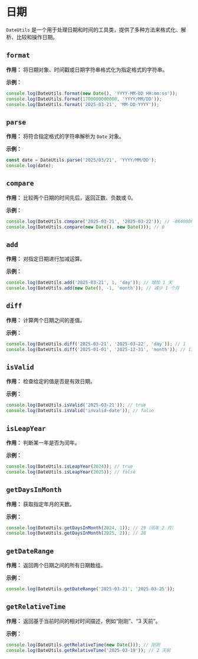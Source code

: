 # 日期

`DateUtils` 是一个用于处理日期和时间的工具类，提供了多种方法来格式化、解析、比较和操作日期。


## `format`

**作用：**
将日期对象、时间戳或日期字符串格式化为指定格式的字符串。

**示例：**
```ts
console.log(DateUtils.format(new Date(), 'YYYY-MM-DD HH:mm:ss'));
console.log(DateUtils.format(1700000000000, 'YYYY/MM/DD'));
console.log(DateUtils.format('2025-03-21', 'MM-DD-YYYY'));
```


## `parse`

**作用：**
将符合指定格式的字符串解析为 `Date` 对象。

**示例：**
```ts
const date = DateUtils.parse('2025/03/21', 'YYYY/MM/DD');
console.log(date);
```


## `compare`

**作用：**
比较两个日期的时间先后，返回正数、负数或 0。

**示例：**
```ts
console.log(DateUtils.compare('2025-03-21', '2025-03-22')); // -86400000
console.log(DateUtils.compare(new Date(), new Date())); // 0
```


## `add`

**作用：**
对指定日期进行加减运算。

**示例：**
```ts
console.log(DateUtils.add('2025-03-21', 1, 'day')); // 增加 1 天
console.log(DateUtils.add(new Date(), -1, 'month')); // 减少 1 个月
```


## `diff`

**作用：**
计算两个日期之间的差值。

**示例：**
```ts
console.log(DateUtils.diff('2025-03-21', '2025-03-22', 'day')); // 1
console.log(DateUtils.diff('2025-01-01', '2025-12-31', 'month')); // 11
```


##  `isValid`

**作用：**
检查给定的值是否是有效日期。

**示例：**
```ts
console.log(DateUtils.isValid('2025-03-21')); // true
console.log(DateUtils.isValid('invalid-date')); // false
```


## `isLeapYear`

**作用：**
判断某一年是否为闰年。

**示例：**
```ts
console.log(DateUtils.isLeapYear(2024)); // true
console.log(DateUtils.isLeapYear(2025)); // false
```


## `getDaysInMonth`

**作用：**
获取指定年月的天数。

**示例：**
```ts
console.log(DateUtils.getDaysInMonth(2024, 1)); // 29（闰年 2 月）
console.log(DateUtils.getDaysInMonth(2025, 2)); // 28
```


##  `getDateRange`

**作用：**
返回两个日期之间的所有日期数组。

**示例：**
```ts
console.log(DateUtils.getDateRange('2025-03-21', '2025-03-25'));
```


##  `getRelativeTime`

**作用：**
返回基于当前时间的相对时间描述，例如“刚刚”、“3 天前”。

**示例：**
```ts
console.log(DateUtils.getRelativeTime(new Date())); // 刚刚
console.log(DateUtils.getRelativeTime('2025-03-19')); // 2 天前
```






























